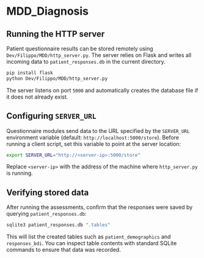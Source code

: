 # MDD_Diagnosis

## Running the HTTP server

Patient questionnaire results can be stored remotely using
`Dev/Filippo/MDD/http_server.py`.  The server relies on Flask and writes all
incoming data to `patient_responses.db` in the current directory.

```bash
pip install flask
python Dev/Filippo/MDD/http_server.py
```

The server listens on port `5000` and automatically creates the database file if
it does not already exist.

## Configuring `SERVER_URL`

Questionnaire modules send data to the URL specified by the `SERVER_URL`
environment variable (default: `http://localhost:5000/store`).  Before running a
client script, set this variable to point at the server location:

```bash
export SERVER_URL="http://<server-ip>:5000/store"
```

Replace `<server-ip>` with the address of the machine where `http_server.py` is
running.

## Verifying stored data

After running the assessments, confirm that the responses were saved by querying
`patient_responses.db`:

```bash
sqlite3 patient_responses.db ".tables"
```

This will list the created tables such as `patient_demographics` and
`responses_bdi`.  You can inspect table contents with standard SQLite commands
to ensure that data was recorded.
